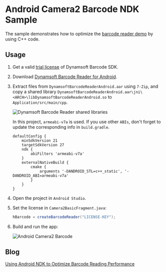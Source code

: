 # Android Camera2 Barcode NDK Sample
The sample demonstrates how to optimize the [barcode reader demo](https://github.com/yushulx/android-camera2-barcode) by using C++ code. 

## Usage
1. Get a valid [trial license](https://www.dynamsoft.com/CustomerPortal/Portal/Triallicense.aspx) of Dynamsoft Barcode SDK.
2. Download [Dynamsoft Barcode Reader for Android](https://www.dynamsoft.com/Downloads/Dynamic-Barcode-Reader-Download.aspx?edition=android).
3. Extract files from `DynamsoftBarcodeReaderAndroid.aar` using `7-Zip`, and copy a shared library `DynamsoftBarcodeReaderAndroid.aar\jni\<ARCH>\libDynamsoftBarcodeReaderAndroid.so` to `Application/src/main/cpp`.

    ![Dynamsoft Barcode Reader shared libraries](https://www.codepool.biz/wp-content/uploads/2019/07/dynamsoft-barcode-armeabi.png)
    
    In this project, `armeabi-v7a` is used. If you use other `ABIs`, don't forget to update the corresponding info in `build.gradle`.
    
    ```
    defaultConfig {
        minSdkVersion 21
        targetSdkVersion 27
        ndk {
            abiFilters 'armeabi-v7a'
        }
        externalNativeBuild {
            cmake {
                arguments '-DANDROID_STL=c++_static', '-DANDROID_ABI=armeabi-v7a'
            }
        }
    }
    ```
    
4. Open the project in `Android Studio`.
5. Set the license in `Camera2BasicFragment.java`:

    ```java
    hBarcode = createBarcodeReader("LICENSE-KEY");
    ```

6. Build and run the app:

    ![Android Camera2 Barcode](https://www.codepool.biz/wp-content/uploads/2019/05/android-camera2-barcode.gif)

## Blog
[Using Android NDK to Optimize Barcode Reading Performance](https://www.codepool.biz/android-ndk-optimize-camera2-barcode.html)




